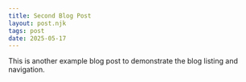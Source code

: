 ```yaml
---
title: Second Blog Post
layout: post.njk
tags: post
date: 2025-05-17
---
```


This is another example blog post to demonstrate the blog listing and navigation.
